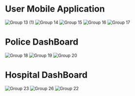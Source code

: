 <h1>User Mobile Application</h1>

![Group 13 (1)](https://github.com/user-attachments/assets/9e599f82-ecd4-4082-b615-86e509bdcc5e)
 ![Group 14](https://github.com/user-attachments/assets/e9eb1d34-1c16-4e8e-b4be-ec8a30fd0d56)
![Group 15](https://github.com/user-attachments/assets/b9199b0f-4e78-484b-8b1f-328abedbdec1)
![Group 16](https://github.com/user-attachments/assets/0bc3388e-4af8-4bfb-8126-5018ffaf4225)
![Group 17](https://github.com/user-attachments/assets/482ed3a7-0fea-4942-87cb-242b2b056cda)

<h1>Police DashBoard</h1> 

![Group 18](https://github.com/user-attachments/assets/e5b89be0-f906-4b8b-a953-54c65ba4d319)
 ![Group 19](https://github.com/user-attachments/assets/896e92f2-d83a-4d72-95fe-7440a65861ed)
![Group 20](https://github.com/user-attachments/assets/afbc37f9-46ec-4e37-a870-10ad99fb3994)

<h1>Hospital DashBoard</h1> 



![Group 23](https://github.com/user-attachments/assets/520dc945-b369-4f2a-9344-909d9f3356b2)
![Group 26](https://github.com/user-attachments/assets/3d02d109-ce5a-45af-a2f0-da980ae7b19f)
![Group 22](https://github.com/user-attachments/assets/76cf999c-3346-4ad3-9226-bcfc954c1593)
